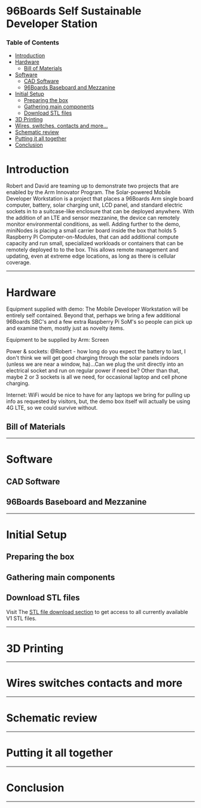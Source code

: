 # 96Boards Self Sustainable Developer Station

### Table of Contents

- [Introduction](#introduction)
- [Hardware](#hardware)
   - [Bill of Materials](#bill-of-materials)
- [Software](#software)
   - [CAD Software](#cad-software)
   - [96Boards Baseboard and Mezzanine](#96boards-baseboard-and-mezzanine)
- [Initial Setup](#initial-setup)
   - [Preparing the box](#preparing-the-box)
   - [Gathering main components](#gathering-main-components)
   - [Download STL files](#download-stl-files)
- [3D Printing](#3d-printing)
- [Wires, switches, contacts and more...](#wires-switches-contacts-and-more)
- [Schematic review](#schematic-review)
- [Putting it all together](#putting-it-all-together)
- [Conclusion](#conclusion)

# Introduction

Robert and David are teaming up to demonstrate two projects that are enabled by the Arm Innovator Program.  The Solar-powered Mobile Developer Workstation is a project that places a 96Boards Arm single board computer, battery, solar charging unit, LCD panel, and standard electric sockets in to a suitcase-like enclosure that can be deployed anywhere.  With the addition of an LTE and sensor mezzanine, the device can remotely monitor environmental conditions, as well.  Adding further to the demo, miniNodes is placing a small carrier board inside the box that holds 5 Raspberry Pi Computer-on-Modules, that can add additional compute capacity and run small, specialized workloads or containers that can be remotely deployed to to the box.  This allows remote management and updating, even at extreme edge locations, as long as there is cellular coverage.  

***

# Hardware

Equipment supplied with demo:  The Mobile Developer Workstation will be entirely self contained.  Beyond that, perhaps we bring a few additional 96Boards SBC's and a few extra Raspberry Pi SoM's so people can pick up and examine them, mostly just as novelty items.

Equipment to be supplied by Arm: Screen

Power & sockets:  @Robert - how long do you expect the battery to last, I don't think we will get good charging through the solar panels indoors (unless we are near a window, ha)...Can we plug the unit directly into an electrical socket and run on regular power if need be?     Other than that, maybe 2 or 3 sockets is all we need, for occasional laptop and cell phone charging.

Internet:  WiFi would be nice to have for any laptops we bring for pulling up info as requested by visitors, but, the demo box itself will actually be using 4G LTE, so we could survive without. 

## Bill of Materials

***

# Software

## CAD Software

## 96Boards Baseboard and Mezzanine

***

# Initial Setup

## Preparing the box

## Gathering main components

## Download STL files

Visit The [STL file download section](stl-files/) to get access to all currently available V1 STL files.

***

# 3D Printing

***

# Wires switches contacts and more

***

# Schematic review

***

# Putting it all together

***

# Conclusion

***
